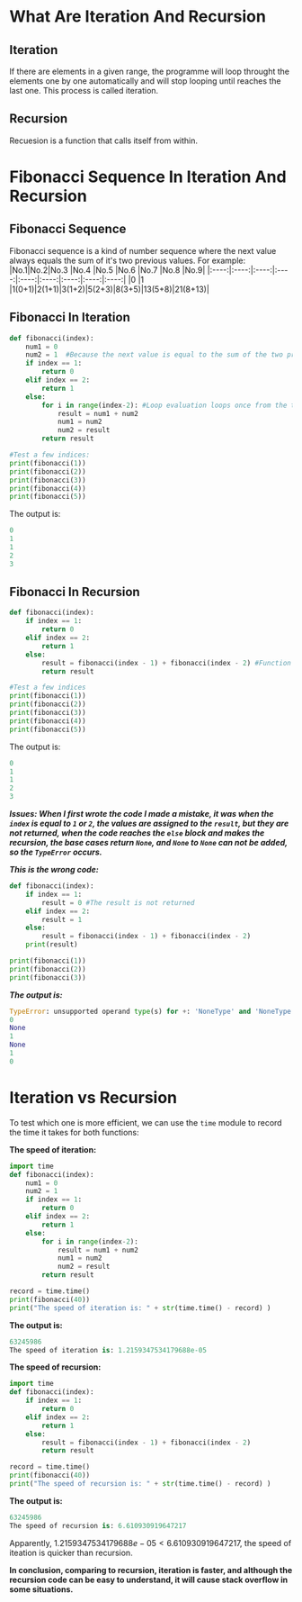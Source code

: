 # What Are Iteration And Recursion

## Iteration

If there are elements in a given range, the programme will loop throught the elements one by one automatically and will stop looping until reaches the last one. This process is called iteration.

## Recursion

Recuesion is a function that calls itself from within.

# Fibonacci Sequence In Iteration And Recursion

## Fibonacci Sequence

Fibonacci sequence is a kind of number sequence where the next value always equals the sum of it's two previous values. For example:
|No.1|No.2|No.3   |No.4 |No.5  |No.6  |No.7  |No.8  |No.9|
|:----:|:----:|:----:|:----:|:----:|:----:|:----:|:----:|:----:|
|0    |1  |1(0+1)|2(1+1)|3(1+2)|5(2+3)|8(3+5)|13(5+8)|21(8+13)|

## Fibonacci In Iteration

```py
def fibonacci(index):
    num1 = 0
    num2 = 1  #Because the next value is equal to the sum of the two previous values, so we define two viariables to store the two values.
    if index == 1:
        return 0
    elif index == 2:
        return 1
    else:
        for i in range(index-2): #Loop evaluation loops once from the third number, loops twice from the fourth number.
            result = num1 + num2
            num1 = num2
            num2 = result
        return result

#Test a few indices:
print(fibonacci(1))
print(fibonacci(2))
print(fibonacci(3))
print(fibonacci(4))
print(fibonacci(5))
```

The output is:
```py
0
1
1
2
3
```

## Fibonacci In Recursion

```py
def fibonacci(index):
    if index == 1:
        return 0
    elif index == 2:
        return 1
    else:
        result = fibonacci(index - 1) + fibonacci(index - 2) #Function calls itself in within.
        return result

#Test a few indices
print(fibonacci(1))
print(fibonacci(2))
print(fibonacci(3))
print(fibonacci(4))
print(fibonacci(5))
```

The output is:
```py
0
1
1
2
3
```

_**Issues: When I first wrote the code I made a mistake, it was when the `index` is equal to `1` or `2`, the values are assigned to the `result`, but they are not returned, when the code reaches the `else` block and makes the recursion, the base cases return `None`, and `None` to `None` can not be added, so the `TypeError` occurs.**_

_**This is the wrong code:**_

```py
def fibonacci(index):
    if index == 1:
        result = 0 #The result is not returned
    elif index == 2:
        result = 1
    else:
        result = fibonacci(index - 1) + fibonacci(index - 2)
    print(result)

print(fibonacci(1))
print(fibonacci(2))
print(fibonacci(3))
```

_**The output is:**_
```py
TypeError: unsupported operand type(s) for +: 'NoneType' and 'NoneType'
0
None
1
None
1
0
```

# Iteration vs Recursion

To test which one is more efficient, we can use the `time` module to record the time it takes for both functions:

**The speed of iteration:**

```py
import time
def fibonacci(index):
    num1 = 0
    num2 = 1  
    if index == 1:
        return 0
    elif index == 2:
        return 1
    else:
        for i in range(index-2):
            result = num1 + num2
            num1 = num2
            num2 = result
        return result

record = time.time()
print(fibonacci(40))
print("The speed of iteration is: " + str(time.time() - record) )
```
**The output is:**
```py
63245986
The speed of iteration is: 1.2159347534179688e-05
```

**The speed of recursion:**

```py
import time
def fibonacci(index):
    if index == 1:
        return 0
    elif index == 2:
        return 1
    else:
        result = fibonacci(index - 1) + fibonacci(index - 2) 
        return result

record = time.time()
print(fibonacci(40))
print("The speed of recursion is: " + str(time.time() - record) )
```
**The output is:**
```py
63245986
The speed of recursion is: 6.610930919647217
```

Apparently, $1.2159347534179688e-05 < 6.610930919647217$, the speed of iteation is quicker than recursion. 

**In conclusion, comparing to recursion, iteration is faster, and although the recursion code can be easy to understand, it will cause stack overflow in some situations.**






